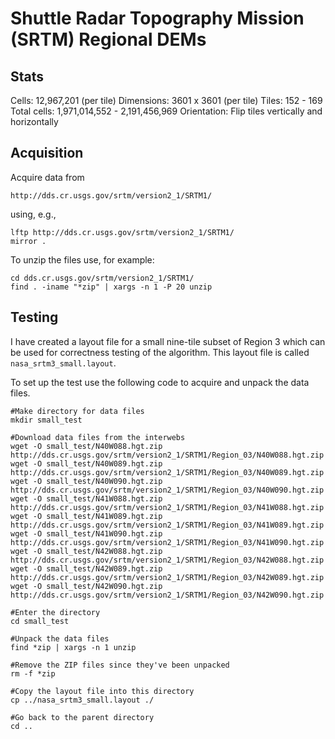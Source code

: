 Shuttle Radar Topography Mission (SRTM) Regional DEMs
=====================================================

Stats
-----
Cells:       12,967,201  (per tile)
Dimensions:  3601 x 3601 (per tile)
Tiles:       152 - 169
Total cells: 1,971,014,552 - 2,191,456,969
Orientation: Flip tiles vertically and horizontally



Acquisition
-----------
Acquire data from
    
    http://dds.cr.usgs.gov/srtm/version2_1/SRTM1/

using, e.g.,

    lftp http://dds.cr.usgs.gov/srtm/version2_1/SRTM1/
    mirror .

To unzip the files use, for example:

    cd dds.cr.usgs.gov/srtm/version2_1/SRTM1/
    find . -iname "*zip" | xargs -n 1 -P 20 unzip



Testing
-------
I have created a layout file for a small nine-tile subset of Region 3 which can
be used for correctness testing of the algorithm. This layout file is called
`nasa_srtm3_small.layout`.

To set up the test use the following code to acquire and unpack the data files.

    #Make directory for data files
    mkdir small_test

    #Download data files from the interwebs
    wget -O small_test/N40W088.hgt.zip http://dds.cr.usgs.gov/srtm/version2_1/SRTM1/Region_03/N40W088.hgt.zip
    wget -O small_test/N40W089.hgt.zip http://dds.cr.usgs.gov/srtm/version2_1/SRTM1/Region_03/N40W089.hgt.zip
    wget -O small_test/N40W090.hgt.zip http://dds.cr.usgs.gov/srtm/version2_1/SRTM1/Region_03/N40W090.hgt.zip
    wget -O small_test/N41W088.hgt.zip http://dds.cr.usgs.gov/srtm/version2_1/SRTM1/Region_03/N41W088.hgt.zip
    wget -O small_test/N41W089.hgt.zip http://dds.cr.usgs.gov/srtm/version2_1/SRTM1/Region_03/N41W089.hgt.zip
    wget -O small_test/N41W090.hgt.zip http://dds.cr.usgs.gov/srtm/version2_1/SRTM1/Region_03/N41W090.hgt.zip
    wget -O small_test/N42W088.hgt.zip http://dds.cr.usgs.gov/srtm/version2_1/SRTM1/Region_03/N42W088.hgt.zip
    wget -O small_test/N42W089.hgt.zip http://dds.cr.usgs.gov/srtm/version2_1/SRTM1/Region_03/N42W089.hgt.zip
    wget -O small_test/N42W090.hgt.zip http://dds.cr.usgs.gov/srtm/version2_1/SRTM1/Region_03/N42W090.hgt.zip

    #Enter the directory
    cd small_test

    #Unpack the data files
    find *zip | xargs -n 1 unzip

    #Remove the ZIP files since they've been unpacked
    rm -f *zip

    #Copy the layout file into this directory
    cp ../nasa_srtm3_small.layout ./

    #Go back to the parent directory
    cd ..